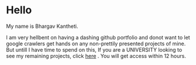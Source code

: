 # Hello

My name is Bhargav Kantheti.

I am very hellbent on having a dashing github portfolio and donot want to let google crawlers get hands on any non-prettily presented projects of mine. But untill I have time to spend on this, If you are a UNIVERSITY looking to see my remaining projects, click [here](https://forms.gle/CUNcCKFECT1ezg377) . You will get access within 12 hours.
